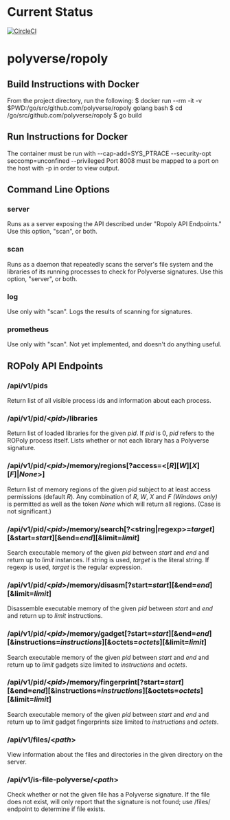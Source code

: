 # Current Status

[![CircleCI](https://circleci.com/gh/polyverse/ropoly.svg?style=svg)](https://circleci.com/gh/polyverse/ropoly)

# polyverse/ropoly

## Build Instructions with Docker
From the project directory, run the following:
$ docker run --rm -it -v $PWD:/go/src/github.com/polyverse/ropoly golang bash
$ cd /go/src/github.com/polyverse/ropoly
$ go build

## Run Instructions for Docker
The container must be run with --cap-add=SYS_PTRACE --security-opt seccomp=unconfined --privileged
Port 8008 must be mapped to a port on the host with -p in order to view output.

## Command Line Options

### server
Runs as a server exposing the API described under "Ropoly API Endpoints." Use this option, "scan", or both.

### scan
Runs as a daemon that repeatedly scans the server's file system and the libraries of its running processes to check for Polyverse signatures. Use this option, "server", or both.

### log
Use only with "scan". Logs the results of scanning for signatures.

### prometheus
Use only with "scan". Not yet implemented, and doesn't do anything useful.

## ROPoly API Endpoints

### /api/v1/pids
Return list of all visible process ids and information about each process.

### /api/v1/pid/\<_pid_\>/libraries
Return list of loaded libraries for the given _pid_. If _pid_ is 0, _pid_ refers to the ROPoly process itself. Lists whether or not each library has a Polyverse signature.

### /api/v1/pid/\<_pid_\>/memory/regions[?access=\<[_R_][_W_][_X_][_F_]|_None_\>]
Return list of memory regions of the given _pid_ subject to at least access permissions (default _R_). Any combination of _R_, _W_, _X_ and _F (Windows only)_ is permitted as well as the token _None_ which will return all regions. (Case is not significant.)

### /api/v1/pid/\<_pid_\>/memory/search[?\<string|regexp\>=_target_][&start=_start_][&end=_end_][&limit=_limit_]
Search executable memory of the given _pid_ between _start_ and _end_ and return up to _limit_ instances. If string is used, _target_ is the literal string. If regexp is used, _target_ is the regular expression.

### /api/v1/pid/\<_pid_\>/memory/disasm[?start=_start_][&end=_end_][&limit=_limit_]
Disassemble executable memory of the given _pid_ between _start_ and _end_ and return up to _limit_ instructions. 

### /api/v1/pid/\<_pid_\>/memory/gadget[?start=_start_][&end=_end_][&instructions=_instructions_][&octets=_octets_][&limit=_limit_]
Search executable memory of the given _pid_ between _start_ and _end_ and return up to _limit_ gadgets size limited to _instructions_ and _octets_. 

### /api/v1/pid/\<_pid_\>/memory/fingerprint[?start=_start_][&end=_end_][&instructions=_instructions_][&octets=_octets_][&limit=_limit_]
Search executable memory of the given _pid_ between _start_ and _end_ and return up to _limit_ gadget fingerprints size limited to _instructions_ and _octets_.

### /api/v1/files/\<_path_\>
View information about the files and directories in the given directory on the server.

### /api/v1/is-file-polyverse/\<_path_\>
Check whether or not the given file has a Polyverse signature. If the file does not exist, will only report that the signature is not found; use /files/ endpoint to determine if file exists.